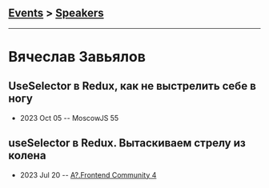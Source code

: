 ## [Events](../README.md) > [Speakers](../speakers.md)
---

# Вячеслав Завьялов

## UseSelector в Redux, как не выстрелить себе в ногу
- 2023 Oct 05 -- MoscowJS 55    
## useSelector в Redux. Вытаскиваем стрелу из колена
- 2023 Jul 20 -- [A?.Frontend Community 4](https://youtu.be/_Lru0mfu8Z8)    
